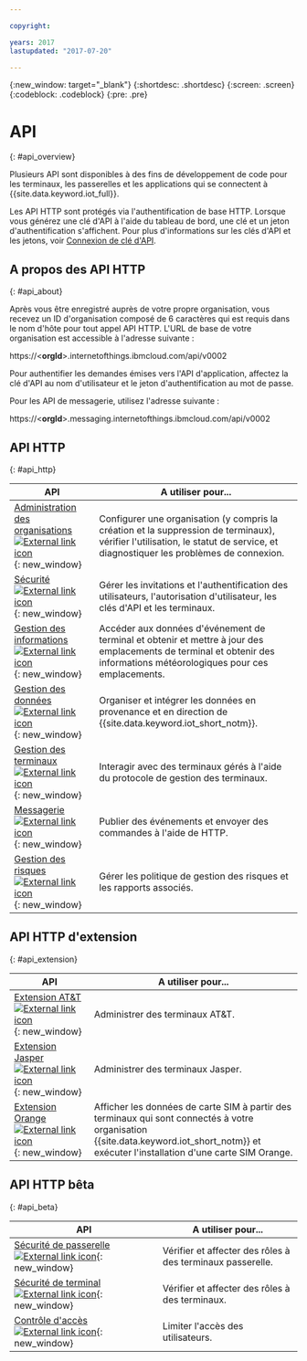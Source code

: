 ```yaml
---

copyright:

years: 2017
lastupdated: "2017-07-20"

---
```


{:new_window: target="\_blank"}
{:shortdesc: .shortdesc}
{:screen: .screen}
{:codeblock: .codeblock}
{:pre: .pre}


# API
{: #api_overview}

Plusieurs API sont disponibles à des fins de développement de code pour les terminaux, les passerelles et les applications qui se connectent à {{site.data.keyword.iot_full}}.

Les API HTTP sont protégés via l'authentification de base HTTP. Lorsque vous générez une clé d'API à l'aide du tableau de bord, une clé et un jeton d'authentification s'affichent. Pour plus d'informations sur les clés d'API et les jetons, voir [Connexion de clé d'API](../platform_authorization.html#api-key).


## A propos des API HTTP
{: #api_about}

Après vous être enregistré auprès de votre propre organisation, vous recevez un ID d'organisation composé de 6 caractères qui est requis dans le nom d'hôte pour tout appel API HTTP. L'URL de base de votre organisation est accessible à l'adresse suivante :

https://<**orgId**>.internetofthings.ibmcloud.com/api/v0002

Pour authentifier les demandes émises vers l'API d'application, affectez la clé d'API au nom d'utilisateur et le jeton d'authentification au mot de passe.

Pour les API de messagerie, utilisez l'adresse suivante :

https://<**orgId**>.messaging.internetofthings.ibmcloud.com/api/v0002

## API HTTP
{: #api_http}

API                     | A utiliser pour...       
------------- | -------------
[Administration des organisations![External link icon](../../../icons/launch-glyph.svg)](https://docs.internetofthings.ibmcloud.com/apis/swagger/v0002/orgAdmin.html){: new_window} | Configurer  une organisation (y compris la création et la suppression de terminaux), vérifier l'utilisation, le statut de service, et diagnostiquer les problèmes de connexion.
[Sécurité ![External link icon](../../../icons/launch-glyph.svg)](https://docs.internetofthings.ibmcloud.com/apis/swagger/v0002/security.html){: new_window} | Gérer les invitations et l'authentification des utilisateurs, l'autorisation d'utilisateur, les clés d'API et les terminaux.
[Gestion des informations ![External link icon](../../../icons/launch-glyph.svg)](https://docs.internetofthings.ibmcloud.com/apis/swagger/v0002/info-mgmt.html){: new_window} |  Accéder aux données d'événement de terminal et obtenir et mettre à jour des emplacements de terminal et obtenir des informations météorologiques pour ces emplacements. 
[Gestion des données  ![External link icon](../../../icons/launch-glyph.svg)](https://docs.internetofthings.ibmcloud.com/apis/swagger/v0002/state-mgmt.html){: new_window}   |   Organiser et intégrer les données en provenance et en direction de {{site.data.keyword.iot_short_notm}}.
[Gestion des terminaux ![External link icon](../../../icons/launch-glyph.svg)](https://docs.internetofthings.ibmcloud.com/apis/swagger/v0002/deviceMgmt.html){: new_window} | Interagir avec des terminaux gérés à l'aide du protocole de gestion des terminaux.
[Messagerie ![External link icon](../../../icons/launch-glyph.svg)](https://docs.internetofthings.ibmcloud.com/apis/swagger/v0002/http-messaging.html){: new_window}   | Publier des événements et envoyer des commandes à l'aide de HTTP.
[Gestion des risques ![External link icon](../../../icons/launch-glyph.svg)](https://docs.internetofthings.ibmcloud.com/apis/swagger/v0002/riskmgmt.html){: new_window}   | Gérer les politique de gestion des risques et les rapports associés.

## API HTTP d'extension
{: #api_extension}

API                     | A utiliser pour...       
------------- | -------------
[Extension AT&T ![External link icon](../../../icons/launch-glyph.svg)](https://docs.internetofthings.ibmcloud.com/apis/swagger/v0002/ext-atnt.html){: new_window} | Administrer des terminaux AT&T.
[Extension Jasper  ![External link icon](../../../icons/launch-glyph.svg)](https://docs.internetofthings.ibmcloud.com/apis/swagger/v0002/ext-jasper.html){: new_window} | Administrer des terminaux Jasper.
[Extension Orange  ![External link icon](../../../icons/launch-glyph.svg)](https://docs.internetofthings.ibmcloud.com/apis/swagger/v0002/ext-orange.html){: new_window} | Afficher les données de carte SIM à partir des terminaux qui sont connectés à votre organisation {{site.data.keyword.iot_short_notm}} et exécuter l'installation d'une carte SIM Orange.

## API HTTP bêta
{: #api_beta}

API                     | A utiliser pour...       
------------- | -------------
[Sécurité de passerelle  ![External link icon](../../../icons/launch-glyph.svg)](https://docs.internetofthings.ibmcloud.com/apis/swagger/v0002-beta/security-gateway-beta.html){: new_window}   | Vérifier et affecter des rôles à des terminaux passerelle.
[Sécurité de terminal  ![External link icon](../../../icons/launch-glyph.svg)](https://docs.internetofthings.ibmcloud.com/apis/swagger/v0002-beta/security-devices-beta.html){: new_window} | Vérifier et affecter des rôles à des terminaux.
[Contrôle d'accès ![External link icon](../../../icons/launch-glyph.svg "External link icon")](https://docs.internetofthings.ibmcloud.com/apis/swagger/v0002-beta/security-subjects-beta.html){: new_window} | Limiter l'accès des utilisateurs.
